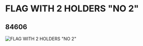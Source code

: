 # FLAG WITH 2 HOLDERS "NO 2"
## 84606
![FLAG WITH 2 HOLDERS "NO 2"](https://lc-www-live-s.legocdn.com/media/bricks/5/2/4540614.jpg)